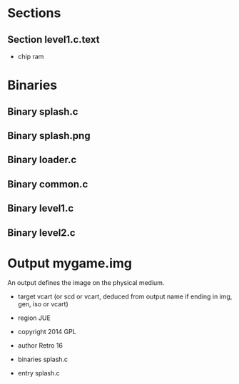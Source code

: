 Sections
========

Section level1.c.text
---------------------

 - chip ram

Binaries
========

Binary splash.c
---------------

Binary splash.png
-----------------

Binary loader.c
---------------

Binary common.c
---------------

Binary level1.c
---------------

Binary level2.c
---------------

Output mygame.img
=================

An output defines the image on the physical medium.

 - target vcart (or scd or vcart, deduced from output name if ending in img, gen, iso or vcart)
 - region JUE
 - copyright 2014 GPL
 - author Retro 16
 - binaries splash.c

 - entry splash.c
